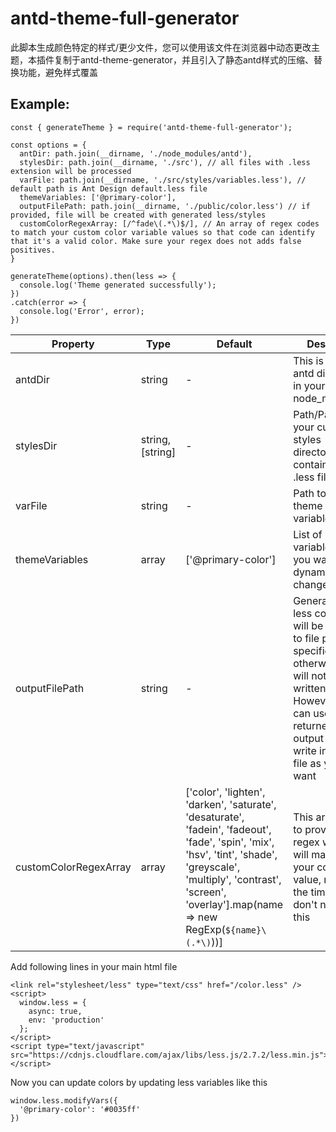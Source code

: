# antd-theme-full-generator

此脚本生成颜色特定的样式/更少文件，您可以使用该文件在浏览器中动态更改主题，本插件复制于antd-theme-generator，并且引入了静态antd样式的压缩、替换功能，避免样式覆盖

## Example:

```
const { generateTheme } = require('antd-theme-full-generator');

const options = {
  antDir: path.join(__dirname, './node_modules/antd'),
  stylesDir: path.join(__dirname, './src'), // all files with .less extension will be processed
  varFile: path.join(__dirname, './src/styles/variables.less'), // default path is Ant Design default.less file
  themeVariables: ['@primary-color'],
  outputFilePath: path.join(__dirname, './public/color.less') // if provided, file will be created with generated less/styles
  customColorRegexArray: [/^fade\(.*\)$/], // An array of regex codes to match your custom color variable values so that code can identify that it's a valid color. Make sure your regex does not adds false positives.
}

generateTheme(options).then(less => {
  console.log('Theme generated successfully');
})
.catch(error => {
  console.log('Error', error);
})
```

| Property | Type | Default | Descript |
| --- | --- | --- | --- |
| antdDir | string | - | This is path to antd directory in your node_modules |
| stylesDir | string, [string] | - | Path/Paths to your custom styles directory containing .less files |
| varFile | string | - | Path to your theme related variables file |
| themeVariables | array | ['@primary-color'] | List of variables that you want to dynamically change |
| outputFilePath | string | - | Generated less content will be written to file path specified otherwise it will not be written. However, you can use returned output and write in any file as you want |
| customColorRegexArray | array | ['color', 'lighten', 'darken', 'saturate', 'desaturate', 'fadein', 'fadeout', 'fade', 'spin', 'mix', 'hsv', 'tint', 'shade', 'greyscale', 'multiply', 'contrast', 'screen', 'overlay'].map(name => new RegExp(`${name}\(.*\)`))] | This array is to provide regex which will match your color value, most of the time you don't need this |


Add following lines in your main html file

```
<link rel="stylesheet/less" type="text/css" href="/color.less" />
<script>
  window.less = {
    async: true,
    env: 'production'
  };
</script>
<script type="text/javascript" src="https://cdnjs.cloudflare.com/ajax/libs/less.js/2.7.2/less.min.js"></script>
```

Now you can update colors by updating less variables like this

```
window.less.modifyVars({
  '@primary-color': '#0035ff'
})
```
